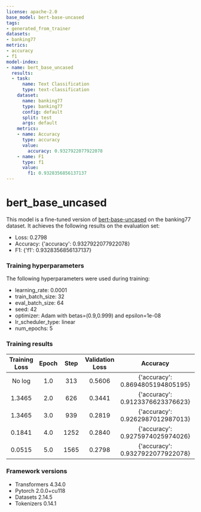 ```yaml
---
license: apache-2.0
base_model: bert-base-uncased
tags:
- generated_from_trainer
datasets:
- banking77
metrics:
- accuracy
- f1
model-index:
- name: bert_base_uncased
  results:
  - task:
      name: Text Classification
      type: text-classification
    dataset:
      name: banking77
      type: banking77
      config: default
      split: test
      args: default
    metrics:
    - name: Accuracy
      type: accuracy
      value:
        accuracy: 0.9327922077922078
    - name: F1
      type: f1
      value:
        f1: 0.9328356856137137
---
```


# bert_base_uncased

This model is a fine-tuned version of [bert-base-uncased](https://huggingface.co/bert-base-uncased) on the banking77 dataset.
It achieves the following results on the evaluation set:
- Loss: 0.2798
- Accuracy: {'accuracy': 0.9327922077922078}
- F1: {'f1': 0.9328356856137137}

### Training hyperparameters

The following hyperparameters were used during training:
- learning_rate: 0.0001
- train_batch_size: 32
- eval_batch_size: 64
- seed: 42
- optimizer: Adam with betas=(0.9,0.999) and epsilon=1e-08
- lr_scheduler_type: linear
- num_epochs: 5

### Training results

| Training Loss | Epoch | Step | Validation Loss | Accuracy                         | F1                         |
|:-------------:|:-----:|:----:|:---------------:|:--------------------------------:|:--------------------------:|
| No log        | 1.0   | 313  | 0.5606          | {'accuracy': 0.8694805194805195} | {'f1': 0.8632383764972809} |
| 1.3465        | 2.0   | 626  | 0.3441          | {'accuracy': 0.9123376623376623} | {'f1': 0.9127017123917218} |
| 1.3465        | 3.0   | 939  | 0.2819          | {'accuracy': 0.9262987012987013} | {'f1': 0.9263826267949322} |
| 0.1841        | 4.0   | 1252 | 0.2840          | {'accuracy': 0.9275974025974026} | {'f1': 0.927696291077944}  |
| 0.0515        | 5.0   | 1565 | 0.2798          | {'accuracy': 0.9327922077922078} | {'f1': 0.9328356856137137} |


### Framework versions

- Transformers 4.34.0
- Pytorch 2.0.0+cu118
- Datasets 2.14.5
- Tokenizers 0.14.1
